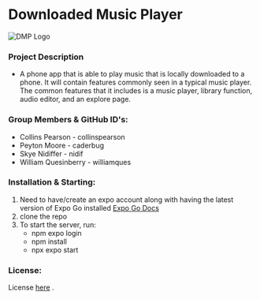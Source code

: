 # Downloaded Music Player
![DMP Logo](https://lh3.googleusercontent.com/u/0/drive-viewer/AK7aPaAveWEBhN3aNDC0jrQOiSDXOv0txni6dStR15QpNA6ru-wOnTcfaTO061Kzu5CkTmZDe5T0Kif4HWM3C1nnaeCmOXNS=w600-h933)
### Project Description
- A phone app that is able to play music that is locally
downloaded to a phone. It will contain features commonly seen in a typical music player. The common features that it includes is a music player, library function, audio editor, and an explore page.


### Group Members & GitHub ID's:
- Collins Pearson - collinspearson
- Peyton Moore - caderbug
- Skye Nidiffer - nidif
- William Quesinberry - williamques


### Installation & Starting: 
1. Need to have/create an expo account along with having the latest version of Expo Go installed [Expo Go Docs](https://docs.expo.dev/get-started/expo-go/)
2. clone the repo
3. To start the server, run:
     * npm expo login
     * npm install
     * npx expo start

### License:
License [here](https://github.com/utk-cs340-fall23/DownloadedMusicPlayer/blob/main/LICENSE) .
